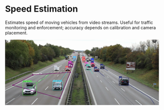 # Speed Estimation
Estimates speed of moving vehicles from video streams. Useful for traffic monitoring and enforcement; accuracy depends on calibration and camera placement.

![Speed Estimation](../assets/Picture3.png)